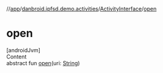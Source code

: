 //[app](../../index.md)/[danbroid.ipfsd.demo.activities](../index.md)/[ActivityInterface](index.md)/[open](open.md)



# open  
[androidJvm]  
Content  
abstract fun [open](open.md)(uri: [String](https://kotlinlang.org/api/latest/jvm/stdlib/kotlin/-string/index.html))  



